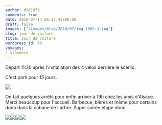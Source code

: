 ```yaml
---
author: did1979
comments: true
date: 2018-07-14 06:27:43+00:00
draft: false
images: ["/images/blog/2018/07/img_1965-1.jpg"]
slug: jour-de-voiture
title: Jour de voiture
wordpress_id: 60
voyages:
- slovenie
---
```


Départ 11:30 après l'installation des 4 vélos derrière le scénic.

C'est parti pour 15 jours.

![](/images/blog/2018/07/img_1963-1.jpg)

On fait quelques arrêts pour enfin arriver à 19h chez les amis d'Alsace. Merci beaucoup pour l'accueil. Barbecue, bières et même pour certains dodo dans la cabane de l'arbre. Super soirée étape donc.

![](/images/blog/2018/07/img_1973.jpg)![](/images/blog/2018/07/img_1968-1.jpg)![](/images/blog/2018/07/img_1969-1.jpg)![](/images/blog/2018/07/img_1974-1.jpg)
